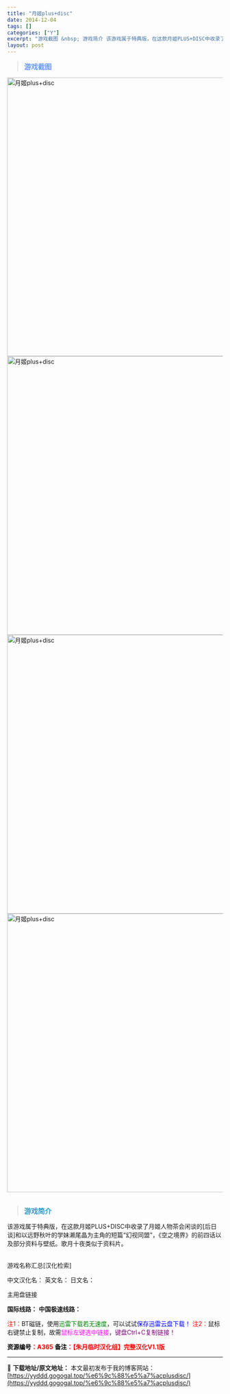 ```yaml
---
title: "月姬plus+disc"
date: 2014-12-04
tags: []
categories: ["Y"]
excerpt: "游戏截图 &nbsp; 游戏简介 该游戏属于特典版，在这款月姬PLUS+DISC中收录了月姬人物茶会闲谈的[后日谈]和以远野秋叶的学妹濑尾晶为主角的短篇“幻视同盟”，《空之境界》的前四话以及部分资料与壁纸。歌月十夜类似于资料片。 &nbsp; 游戏名称汇总[汉化检索] 中文汉化名： 英文名： 日文名&hellip;"
layout: post
---
```


<div>
<blockquote><b><span style="font-size: 12pt; color: #6699ff;">游戏截图</span></b></blockquote>
<div><img title="点击放大" src="https://yyddd.gogogal.top/wp-content/uploads/2025/04/20250430_68120355e56c9.webp" alt="月姬plus+disc" width="650" /></div>
<div><img title="点击放大" src="https://yyddd.gogogal.top/wp-content/uploads/2025/04/20250430_6812035773b26.webp" alt="月姬plus+disc" width="650" /></div>
<div><img title="点击放大" src="https://yyddd.gogogal.top/wp-content/uploads/2025/04/20250430_681203591c178.webp" alt="月姬plus+disc" width="650" /></div>
<div><img title="点击放大" src="https://yyddd.gogogal.top/wp-content/uploads/2025/04/20250430_6812035bc41e4.webp" alt="月姬plus+disc" width="650" /></div>
&nbsp;
<blockquote><b><span style="font-size: 12pt; color: #3399cc;">游戏简介</span></b></blockquote>
<div>该游戏属于特典版，在这款月姬PLUS+DISC中收录了月姬人物茶会闲谈的[后日谈]和以远野秋叶的学妹濑尾晶为主角的短篇“幻视同盟”，《空之境界》的前四话以及部分资料与壁纸。歌月十夜类似于资料片。</div>
&nbsp;

游戏名称汇总[汉化检索]

中文汉化名：
英文名：
日文名：
</div>
<div class="panel panel-primary">
<div class="panel-heading">主用盘链接</div>
<div class="panel-body">

<b>国际线路：</b>
<b>中国极速线路：</b>


<span style="color: #ff0000;">注1：</span>BT磁链，使用<span style="color: #008000;">迅雷下载若无速度</span>，可以试试<span style="color: #0000ff;">保存迅雷云盘下载！</span>
<span style="color: #ff0000;">注2：</span>鼠标右键禁止复制，故需<span style="color: #ff00ff;">鼠标左键选中链接</span>，<span style="color: #800080;">键盘Ctrl+C复制链接！</span>

</div>
<div class="panel-footer"><span style="color: #ff0000;"><b><span style="color: #000000;">资源编号</span>：A365</b></span>
<span style="color: #ff0000;"><b><span style="color: #000000;">备注</span>：【朱月临时汉化组】完整汉化V1.1版</b></span></div>
</div>

---
📖 **下载地址/原文地址：** 本文最初发布于我的博客网站：[https://yyddd.gogogal.top/%e6%9c%88%e5%a7%acplusdisc/](https://yyddd.gogogal.top/%e6%9c%88%e5%a7%acplusdisc/)
